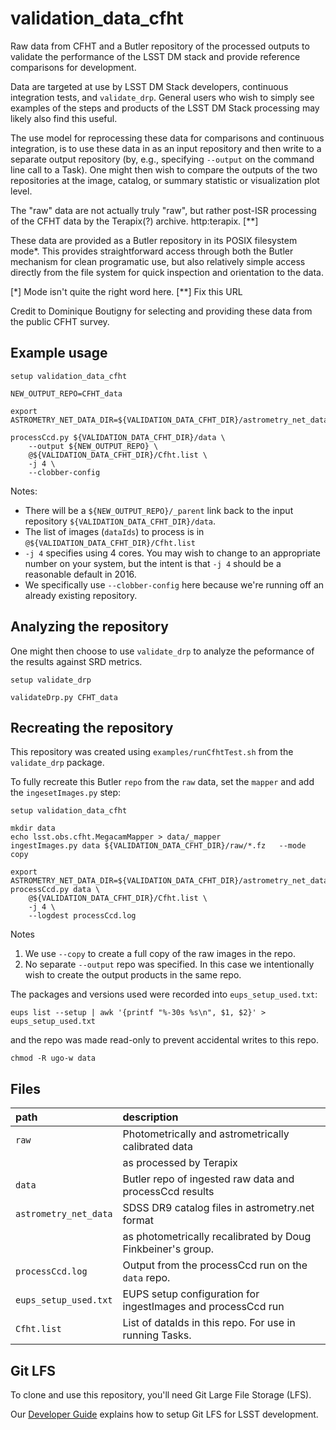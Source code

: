 validation_data_cfht
====================

Raw data from CFHT and a Butler repository of the processed outputs to validate the performance of the LSST DM stack and provide reference comparisons for development.

Data are targeted at use by LSST DM Stack developers, continuous integration tests, and `validate_drp`.  General users who wish to simply see examples of the steps and products of the LSST DM Stack processing may likely also find this useful.

The use model for reprocessing these data for comparisons and continuous integration, is to use these data in as an input repository and then write to a separate output repository (by, e.g.,  specifying `--output` on the command line call to a Task).  One might then wish to compare the outputs of the two repositories at the image, catalog, or summary statistic or visualization plot level.

The "raw" data are not actually truly "raw", but rather post-ISR processing of the CFHT data by the Terapix(?) archive.
http:terapix. [**]

These data are provided as a Butler repository in its POSIX filesystem mode*.  This provides straightforward access through both the Butler mechanism for clean programatic use, but also relatively simple access directly from the file system for quick inspection and orientation to the data.

[*] Mode isn't quite the right word here.
[**] Fix this URL

Credit to Dominique Boutigny for selecting and providing these data from the public CFHT survey.

Example usage
-------------

```
setup validation_data_cfht

NEW_OUTPUT_REPO=CFHT_data

export ASTROMETRY_NET_DATA_DIR=${VALIDATION_DATA_CFHT_DIR}/astrometry_net_data

processCcd.py ${VALIDATION_DATA_CFHT_DIR}/data \
    --output ${NEW_OUTPUT_REPO} \
    @${VALIDATION_DATA_CFHT_DIR}/Cfht.list \
    -j 4 \
    --clobber-config 
```

Notes:
 * There will be a `${NEW_OUTPUT_REPO}/_parent` link back to the input repository `${VALIDATION_DATA_CFHT_DIR}/data`.
 * The list of images (`dataIds`) to process is in `@${VALIDATION_DATA_CFHT_DIR}/Cfht.list`
 * `-j 4` specifies using 4 cores.  You may wish to change to an appropriate number on your system, but the intent is that `-j 4` should be a reasonable default in 2016.
 * We specifically use `--clobber-config` here because we're running off an already existing repository.

Analyzing the repository
------------------------
One might then choose to use `validate_drp` to analyze the peformance of the results against SRD metrics.

```
setup validate_drp

validateDrp.py CFHT_data
```

Recreating the repository
-------------------------
This repository was created using `examples/runCfhtTest.sh` from the `validate_drp` package.

To fully recreate this Butler `repo` from the `raw` data, set the `mapper` and add the `ingesetImages.py` step:

```
setup validation_data_cfht

mkdir data
echo lsst.obs.cfht.MegacamMapper > data/_mapper
ingestImages.py data ${VALIDATION_DATA_CFHT_DIR}/raw/*.fz   --mode copy

export ASTROMETRY_NET_DATA_DIR=${VALIDATION_DATA_CFHT_DIR}/astrometry_net_data
processCcd.py data \
    @${VALIDATION_DATA_CFHT_DIR}/Cfht.list \
    -j 4 \
    --logdest processCcd.log
```

Notes
 1. We use `--copy` to create a full copy of the raw images in the repo.
 2. No separate `--output` repo was specified.  In this case we intentionally wish to create
the output products in the same repo.

The packages and versions used were recorded into `eups_setup_used.txt`:

```
eups list --setup | awk '{printf "%-30s %s\n", $1, $2}' > eups_setup_used.txt
```

and the repo was made read-only to prevent accidental writes to this repo.

```
chmod -R ugo-w data
```

Files
-----
path                  | description
:---------------------|:-----------------------------
`raw`                 | Photometrically and astrometrically calibrated data
                      |   as processed by Terapix
`data`                | Butler repo of ingested raw data and processCcd results
`astrometry_net_data` | SDSS DR9 catalog files in astrometry.net format
                      |   as photometrically recalibrated by Doug Finkbeiner's group.
`processCcd.log`      | Output from the processCcd run on the `data` repo.
`eups_setup_used.txt` | EUPS setup configuration for ingestImages and processCcd run
`Cfht.list`           | List of dataIds in this repo.  For use in running Tasks.


Git LFS
-------

To clone and use this repository, you'll need Git Large File Storage (LFS).

Our [Developer Guide](http://developer.lsst.io/en/latest/tools/git_lfs.html) explains how to setup Git LFS for LSST development.
